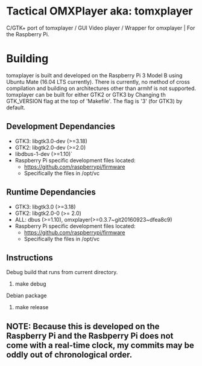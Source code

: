 # Tactical OMXPlayer aka: tomxplayer
C/GTK+ port of tomxplayer /  GUI Video player / Wrapper for omxplayer | For the Raspberry Pi.

# Building
tomxplayer is built and developed on the Raspberry Pi 3 Model B using Ubuntu Mate (16.04 LTS currently).
There is currently, no method of cross compilation and building on architectures other than armhf is not supported.
tomxplayer can be built for either GTK2 or GTK3 by Changing th GTK_VERSION flag at the top of 'Makefile'. The
flag is '3' (for GTK3) by default.

## Development Dependancies
* GTK3: libgtk3.0-dev (>=3.18)
* GTK2: libgtk2.0-dev (>=2.0)
* libdbus-1-dev (>=1.10)`
* Raspberry Pi specific development files located:
	* https://github.com/raspberrypi/firmware
	* Specifically the files in /opt/vc

## Runtime Dependancies
* GTK3: libgtk3.0 (>=3.18)
* GTK2: libgtk2.0-0 (>= 2.0)
* ALL: dbus (>=1.10), omxplayer(>=0.3.7~git20160923~dfea8c9)
* Raspberry Pi specific development files located:
	* https://github.com/raspberrypi/firmware
	* Specifically the files in /opt/vc

## Instructions
Debug build that runs from current directory.
1. make debug

Debian package
1. make release


## NOTE: Because this is developed on the Raspberry Pi and the Rasbperry Pi does not come with a real-time clock, my commits may be oddly out of chronological order.
